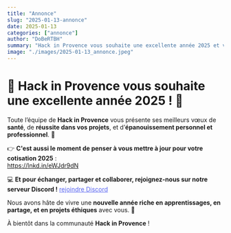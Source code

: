 ```yaml
---
title: "Annonce"
slug: "2025-01-13-annonce"
date: 2025-01-13
categories: ["annonce"]
author: "DoBeRTBH"
summary: "Hack in Provence vous souhaite une excellente année 2025 et vous invite à renouveler votre cotisation et à rejoindre la communauté sur Discord pour une année riche en projets, partages et apprentissages."
image: "./images/2025-01-13_annonce.jpeg"
---
```

# 🎉 Hack in Provence vous souhaite une excellente année 2025 ! 🎉

Toute l’équipe de **Hack in Provence** vous présente ses meilleurs vœux de **santé**, de **réussite dans vos projets**, et d’**épanouissement personnel et professionnel**. 🌟

👉 **C'est aussi le moment de penser à vous mettre à jour pour votre cotisation 2025** :  
<a href="https://lnkd.in/eWJdr9dN" style="color: #0077B5; text-decoration: underline;">https://lnkd.in/eWJdr9dN</a>

💻 **Et pour échanger, partager et collaborer, rejoignez-nous sur notre serveur Discord !**
<a href="https://discord.gg/xfjUMpxM" style="color: #5865F2; text-decoration: underline;">rejoindre Discord</a>

Nous avons hâte de vivre une **nouvelle année riche en apprentissages, en partage, et en projets éthiques** avec vous. 🚀

À bientôt dans la communauté **Hack in Provence** !